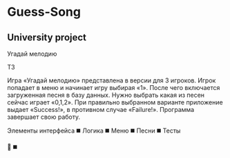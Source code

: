 # Guess-Song
University project
-
Угадай мелодию 

ТЗ

Игра «Угадай мелодию» представлена в версии для 3 игроков. Игрок попадает в меню и начинает игру выбирая «1». После чего включается загруженная песня в базу данных. Нужно выбрать какая из песен сейчас играет «0,1,2». При правильно выбранном варианте приложение выдает «Success!», в противном случае «Failure!». Программа завершает свою работу.

Элементы интерфейса
:black_medium_square: Логика
:black_medium_square: Меню
:black_medium_square: Песни
:black_medium_square: Тесты

:musical_note:
:black_medium_square:
